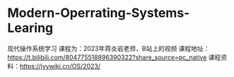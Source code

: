 # Modern-Operrating-Systems-Learing
现代操作系统学习
课程为：2023年蒋炎岩老师，B站上的视频
课程地址：https://t.bilibili.com/804775518896390322?share_source=pc_native 
课程资料：https://jyywiki.cn/OS/2023/

